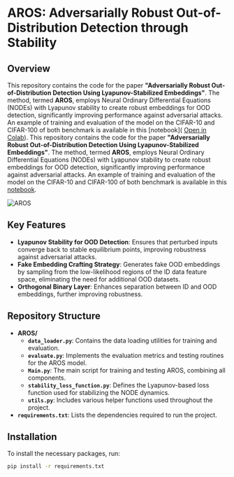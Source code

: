# AROS: Adversarially Robust Out-of-Distribution Detection through Stability

## Overview

This repository contains the code for the paper **"Adversarially Robust Out-of-Distribution Detection Using Lyapunov-Stabilized Embeddings"**. The method, termed **AROS**, employs Neural Ordinary Differential Equations (NODEs) with Lyapunov stability to create robust embeddings for OOD detection, significantly improving performance against adversarial attacks. An example of training and evaluation of the model on the  CIFAR-10 and CIFAR-100 of both benchmark  is available in this [notebook](
[Open in Colab](https://colab.research.google.com/drive/1-VrfWbnlW_2x_lybVfyCD70OOEelrSYB?usp=sharing)).
This repository contains the code for the paper **"Adversarially Robust Out-of-Distribution Detection Using Lyapunov-Stabilized Embeddings"**. The method, termed **AROS**, employs Neural Ordinary Differential Equations (NODEs) with Lyapunov stability to create robust embeddings for OOD detection, significantly improving performance against adversarial attacks. An example of training and evaluation of the model on the  CIFAR-10 and CIFAR-100 of both benchmark  is available in this [notebook]().



![AROS](https://github.com/user-attachments/assets/dd5d5dd9-2650-4746-9983-5abf6d7eedfc)

## Key Features

- **Lyapunov Stability for OOD Detection**: Ensures that perturbed inputs converge back to stable equilibrium points, improving robustness against adversarial attacks.
- **Fake Embedding Crafting Strategy**: Generates fake OOD embeddings by sampling from the low-likelihood regions of the ID data feature space, eliminating the need for additional OOD datasets.
- **Orthogonal Binary Layer**: Enhances separation between ID and OOD embeddings, further improving robustness.

## Repository Structure


- **AROS/**
  - **`data_loader.py`**: Contains the data loading utilities for training and evaluation.
  - **`evaluate.py`**: Implements the evaluation metrics and testing routines for the AROS model.
  - **`Main.py`**: The main script for training and testing AROS, combining all components.
  - **`stability_loss_function.py`**: Defines the Lyapunov-based loss function used for stabilizing the NODE dynamics.
  - **`utils.py`**: Includes various helper functions used throughout the project.
- **`requirements.txt`**: Lists the dependencies required to run the project.



## Installation

To install the necessary packages, run:

```bash
pip install -r requirements.txt
